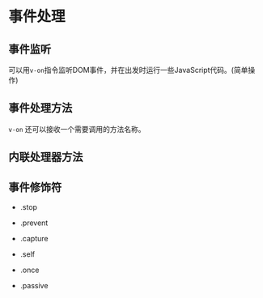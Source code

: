 # 事件处理

## 事件监听

可以用`v-on`指令监听DOM事件，并在出发时运行一些JavaScript代码。(简单操作)

## 事件处理方法

`v-on` 还可以接收一个需要调用的方法名称。

## 内联处理器方法

## 事件修饰符

* .stop

* .prevent

* .capture

* .self

* .once

* .passive

  